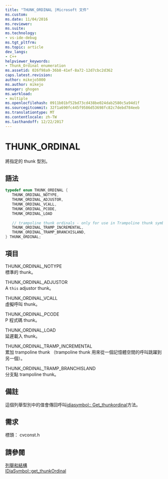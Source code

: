 ```yaml
---
title: "THUNK_ORDINAL |Microsoft 文件"
ms.custom: 
ms.date: 11/04/2016
ms.reviewer: 
ms.suite: 
ms.technology:
- vs-ide-debug
ms.tgt_pltfrm: 
ms.topic: article
dev_langs:
- C++
helpviewer_keywords:
- Thunk_Ordinal enumeration
ms.assetid: 026f98a9-36b8-41ef-8a72-12d7cbc2d362
caps.latest.revision: 
author: mikejo5000
ms.author: mikejo
manager: ghogen
ms.workload:
- multiple
ms.openlocfilehash: 0911b01bf52bd73cd438be024dab2580c5a94d1f
ms.sourcegitcommit: 32f1a690fc445f9586d53698fc82c7debd784eeb
ms.translationtype: MT
ms.contentlocale: zh-TW
ms.lasthandoff: 12/22/2017
---
```

# <a name="thunkordinal"></a>THUNK_ORDINAL
將指定的 thunk 型別。  
  
## <a name="syntax"></a>語法  
  
```C++  
typedef enum THUNK_ORDINAL {   
   THUNK_ORDINAL_NOTYPE,  
   THUNK_ORDINAL_ADJUSTOR,  
   THUNK_ORDINAL_VCALL,  
   THUNK_ORDINAL_PCODE,  
   THUNK_ORDINAL_LOAD   
  
   // trampoline thunk ordinals - only for use in Trampoline thunk symbols  
   THUNK_ORDINAL_TRAMP_INCREMENTAL,  
   THUNK_ORDINAL_TRAMP_BRANCHISLAND,  
} THUNK_ORDINAL;  
```  
  
## <a name="elements"></a>項目  
 THUNK_ORDINAL_NOTYPE  
 標準的 thunk。  
  
 THUNK_ORDINAL_ADJUSTOR  
 A `this` adjustor thunk。  
  
 THUNK_ORDINAL_VCALL  
 虛擬呼叫 thunk。  
  
 THUNK_ORDINAL_PCODE  
 P 程式碼 thunk。  
  
 THUNK_ORDINAL_LOAD  
 延遲載入 thunk。  
  
 THUNK_ORDINAL_TRAMP_INCREMENTAL  
 累加 trampoline thunk （trampoline thunk 用來從一個記憶體空間的呼叫跳躍到另一個）。  
  
 THUNK_ORDINAL_TRAMP_BRANCHISLAND  
 分支點 trampoline thunk。  
  
## <a name="remarks"></a>備註  
 這個列舉型別中的值會傳回呼叫[idiasymbol:: Get_thunkordinal](../../debugger/debug-interface-access/idiasymbol-get-thunkordinal.md)方法。  
  
## <a name="requirements"></a>需求  
 標頭： cvconst.h  
  
## <a name="see-also"></a>請參閱  
 [列舉和結構](../../debugger/debug-interface-access/enumerations-and-structures.md)   
 [IDiaSymbol::get_thunkOrdinal](../../debugger/debug-interface-access/idiasymbol-get-thunkordinal.md)